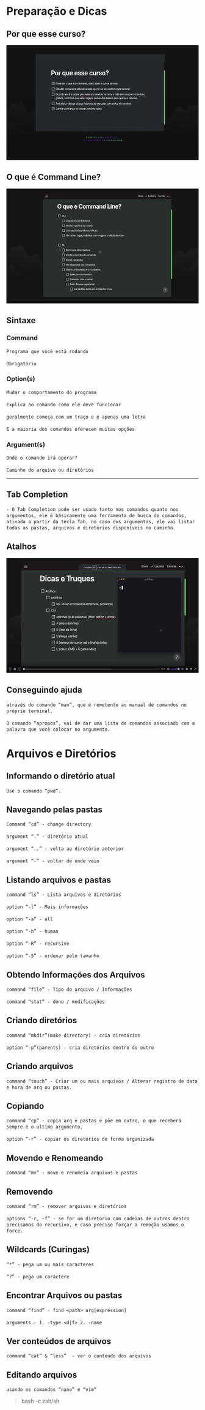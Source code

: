 # Preparação e Dicas

## Por que esse curso?

<a href="">
    <img height="300px" alt="Why this curse" src="./images/whyThisCurse.png">
</a>

## O que é Command Line?

<a href="">
    <img height="300px" alt="What is cmd" src="./images/whatIsCmd.png">
</a>

## Sintaxe

### Command

    Programa que você está rodando

    Obrigatório

### Option(s)
    
    Mudar o comportamento do programa
    
    Explica ao comando como ele deve funcionar
    
    geralmente começa com um traço e é apenas uma letra
    
    E a maioria dos comandos oferecem muitas opções
    

### Argument(s)

    Onde o comando irá operar?

    Caminho do arquivo ou diretórios

---

## Tab Completion
    - O Tab Completion pode ser usado tanto nos comandos quanto nos argumentos, ele é básicamente uma ferramenta de busca de comandos, ativada a partir da tecla Tab, no caso dos argumentos, ele vai listar todas as pastas, arquivos e diretórios disponíveis no caminho.
    
## Atalhos
    
<a href="">
    <img height="300px" alt="shortcuts and skills" src="./images/skills.png">
</a>
    

## Conseguindo ajuda

    através do comando “man”, que é remetente ao manual de comandos no próprio terminal.

    O comando “apropos”, vai de dar uma lista de comandos associado com a palavra que você colocar no argumento.

# Arquivos e Diretórios
## Informando o diretório atual
    
    Use o comando “pwd”.
    
## Navegando pelas pastas
    
    Command “cd” - change directory
    
    argument “.” - diretório atual
    
    argument “..” - volta ao diretório anterior
    
    argument “-” - voltar de onde veio
    
## Listando arquivos e pastas
    
    command “ls” - Lista arquivos e diretórios
    
    option “-l” - Mais informações
    
    option “-a” - all
    
    option “-h” - human
    
    option “-R” - recursive
    
    option “-S” - ordenar pelo tamanho
    
## Obtendo Informações dos Arquivos
    
    command “file” - Tipo do arquivo / Informações
    
    command “stat” - dono / modificações
    
## Criando diretórios
    
    command “mkdir”(make directory) - cria diretórios
    
    option “-p”(parents) - cria diretórios dentro do outro
    
## Criando arquivos
    
    command “touch” - Criar um ou mais arquivos / Alterar registro de data e hora de arq ou pastas.
    
## Copiando
    
    command “cp” - copia arq e pastas e põe em outro, o que receberá sempre é o ultimo argumento.
    
    option “-r” - copiar os diretórios de forma organizada
    
## Movendo e Renomeando
    
    command “mv” - move e renomeia arquivos e pastas
    
## Removendo
    
    command “rm” - remover arquivos e diretórios
    
    options “-r, -f” - se for um diretório com cadeias de outros dentro precisamos do recursivo, e caso precise forçar a remoção usamos o force.
    
## Wildcards (Curingas)
    
    “*” - pega um ou mais caracteres
    
    “?” - pega um caractere
    
## Encontrar Arquivos ou pastas
    
    command “find” - find <path> arg[expression]
    
    arguments - 1. -type <d|f> 2. -name 
    
## Ver conteúdos de arquivos
    
    command “cat” & “less”  - ver o conteúdo dos arquivos
    
## Editando arquivos
    
    usando os comandos “nano” e “vim”
    

> bash -c zsh/sh